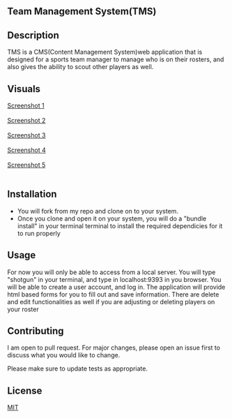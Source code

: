 ## Team Management System(TMS)


## Description
TMS is a CMS(Content Management System)web application that is designed for a sports team manager to manage who is on their rosters, and also gives the ability to scout other players as well.


## Visuals
[Screenshot 1](https://imgur.com/sUKVoye)<br><br>
[Screenshot 2](https://imgur.com/gesrKcS)<br><br>
[Screenshot 3](https://imgur.com/pQUkzTb)<br><br>
[Screenshot 4](https://imgur.com/6LdEXUM)<br><br>
[Screenshot 5](https://imgur.com/TmoivmT)<br><br>

## Installation

- You will fork from my repo and clone on to your system. 
- Once you clone and open it on your system, you will do a "bundle install" in your terminal terminal to install the required dependicies for it to run properly

## Usage
For now you will only be able to access from a local server. You will type "shotgun" in your terminal, and type in localhost:9393 in you browser. You will be able to create a user account, and log in. The application will provide html based forms for you to fill out and save information. There are delete and edit functionalities as well if you are adjusting or deleting players on your roster



## Contributing
I am open to pull request. For major changes, please open an issue first to discuss what you would like to change.

Please make sure to update tests as appropriate.

## License
[MIT](https://choosealicense.com/licenses/mit/)
